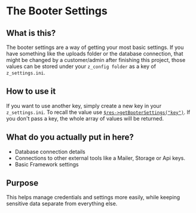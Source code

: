 # The Booter Settings

## What is this?
The booter settings are a way of getting your most basic settings. If you have something like the uploads folder or the database connection, that might be changed by a customer/admin after finishing this project, those values can be stored under your `z_config folder` as a key of `z_settings.ini`.

## How to use it
If you want to use another key, simply create a new key in your `z_settings.ini`. To recall the value use [`$res->getBooterSettings("key")`](https://zdoc.zierhut-it.de/classes/RequestResponseHandler.html#method_getBooterSettings). If you don't pass a key, the whole array of values will be returned.

## What do you actually put in here?
- Database connection details
- Connections to other external tools like a Mailer, Storage or Api keys.
- Basic Framework settings

## Purpose
This helps manage credentials and settings more easily, while keeping sensitive data separate from everything else.
